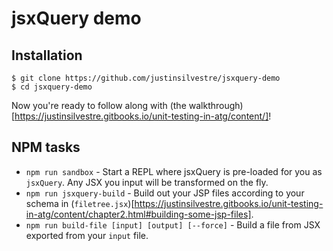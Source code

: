 # jsxQuery demo

## Installation

```
$ git clone https://github.com/justinsilvestre/jsxquery-demo
$ cd jsxquery-demo
```

Now you're ready to follow along with (the walkthrough)[https://justinsilvestre.gitbooks.io/unit-testing-in-atg/content/]!

## NPM tasks

- `npm run sandbox` - Start a REPL where jsxQuery is pre-loaded for you as `jsxQuery`. Any JSX you input will be transformed on the fly.
- `npm run jsxquery-build` - Build out your JSP files according to your schema in (`filetree.jsx`)[https://justinsilvestre.gitbooks.io/unit-testing-in-atg/content/chapter2.html#building-some-jsp-files].
- `npm run build-file [input] [output] [--force]` - Build a file from JSX exported from your `input` file.

